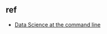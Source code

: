 

## ref
+ [Data Science at the command line](https://jeroenjanssens.com/dsatcl/chapter-1-introduction)